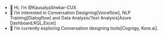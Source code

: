 - 👋 Hi, I’m @KausalyaShekar-CUX
- 👀 I’m interested in Conversation Designing[Voiceflow], NLP Training[Dialogflow] and Data Analysis/Text Analysis[Azure Dashboard,KQL,Excel]
- 🌱 I’m currently exploring Conversation designing tools[Cognigy, Kore.ai].

